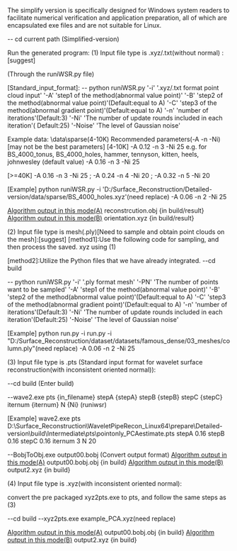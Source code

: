 The simplify version is specifically designed for Windows system readers to facilitate numerical verification and application preparation, all of which are encapsulated exe files and are not suitable for Linux.

[Dataset]:
[mesh]:\data\mesh
[point clouds(.xyz)]:\data\sparse

-- cd current path
(Simplified-version)

Run the generated program:
(1) Input file type is .xyz/.txt(without normal) :[suggest]

(Through the runiWSR.py file)

[Standard_input_format]: 
-- python runiWSR.py '-i' '.xyz/.txt format point cloud input' '-A' 'step1 of the method(abnormal value point)' '-B' 'step2 of the method(abnormal value point)'(Default:equal to A)
'-C' 'step3 of the method(abnormal gradient point)'(Default:equal to A) '-n' 'number of iterations'(Default:3) '-Ni' 'The number of update rounds included in each iteration'(
Default:25) '-Noise' 'The level of Gaussian noise'

Example data: \data\sparse(4-10K)
Recommended parameters(-A -n -Ni)[may not be the best parameters]
[4-10K]
-A 0.12 -n 3 -Ni 25 e.g. for BS_4000_tonus, BS_4000_holes, hammer, tennyson, kitten, heels, johnwesley (default value)
-A 0.16 -n 3 -Ni 25 

[>=40K]
-A 0.16 -n 3 -Ni 25 ; -A 0.24 -n 4 -Ni 20 ;  -A 0.32 -n 5 -Ni 20 

[Example] python runiWSR.py -i 'D:/Surface_Reconstruction/Detailed-version/data/sparse/BS_4000_holes.xyz'(need replace) -A 0.06 -n 2 -Ni 25 

[Algorithm output in this mode(A)](reconstruction) reconstrcution.obj {in build/result}
[Algorithm output in this mode(B)](oriented_point_cloud) orientation.xyz {in build/result}


(2) Input file type is mesh(.ply)[Need to sample and obtain point clouds on the mesh]:[suggest]
[method1]:Use the following code for sampling, and then process the saved. xyz using (1)
<!-- points,faces=trimesh.sample.sample_surface_even(mesh,N)
normal=mesh.face_normals[faces]
PointCloud=np.array(points) -->

[method2]:Utilize the Python files that we have already integrated.
--cd build

-- python runiWSR.py '-i' '.ply format mesh' '-PN' 'The number of points want to be sampled' '-A' 'step1 of the method(abnormal value point)' '-B' 'step2 of the method(abnormal value point)'(Default:equal to A) '-C' 'step3 of the method(abnormal gradient point)'(Default:equal to A) '-n' 'number of iterations'(Default:3) '-Ni' 'The number of update rounds included in each iteration'(Default:25) '-Noise' 'The level of Gaussian noise'

[Example] python run.py -i run.py -i "D:/Surface_Reconstruction/dataset/datasets/famous_dense/03_meshes/column.ply"(need replace) -A 0.06 -n 2 -Ni 25 


(3) Input file type is .pts (Standard input format for wavelet surface reconstruction(with inconsistent oriented normal)):

--cd build
(Enter build)

--wave2.exe pts {in_filename}  stepA {stepA} stepB {stepB} stepC {stepC} iternum {iternum} N {Ni}
(runiwsr)

[Example] wave2.exe pts D:\Surface_Reconstruction\WaveletPipeRecon_Linux64\prepare\Detailed-version\build\Intermediate\pts\pointonly_PCAestimate.pts stepA 0.16 stepB 0.16 stepC 0.16 iternum 3 N 20

--BobjToObj.exe output00.bobj
(Convert output format)
[Algorithm output in this mode(A)](reconstruction) output00.bobj.obj {in build}
[Algorithm output in this mode(B)](oriented_point_cloud) output2.xyz {in build}

(4) Input file type is .xyz(with inconsistent oriented normal):

convert the pre packaged xyz2pts.exe to pts, and follow the same steps as (3)

--cd build
--xyz2pts.exe example_PCA.xyz(need replace)

[Algorithm output in this mode(A)](reconstruction) output00.bobj.obj {in build}
[Algorithm output in this mode(B)](oriented_point_cloud) output2.xyz {in build}

